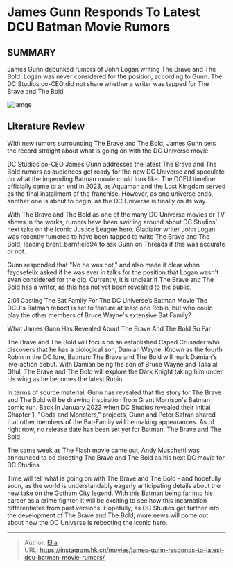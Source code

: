 # James Gunn Responds To Latest DCU Batman Movie Rumors


## SUMMARY 



  James Gunn debunked rumors of John Logan writing The Brave and The Bold.   Logan was never considered for the position, according to Gunn.   The DC Studios co-CEO did not share whether a writer was tapped for The Brave and The Bold.  

![iamge](https://static1.srcdn.com/wordpress/wp-content/uploads/2023/11/batman-caped-crusader-dc.jpg)

## Literature Review

With new rumors surrounding The Brave and The Bold, James Gunn sets the record straight about what is going on with the DC Universe movie.




DC Studios co-CEO James Gunn addresses the latest The Brave and The Bold rumors as audiences get ready for the new DC Universe and speculate on what the impending Batman movie could look like. The DCEU timeline officially came to an end in 2023, as Aquaman and the Lost Kingdom served as the final installment of the franchise. However, as one universe ends, another one is about to begin, as the DC Universe is finally on its way.




With The Brave and The Bold as one of the many DC Universe movies or TV shows in the works, rumors have been swirling around about DC Studios&#39; next take on the iconic Justice League hero. Gladiator writer John Logan was recently rumored to have been tapped to write The Brave and The Bold, leading brent_barnfield94 to ask Gunn on Threads if this was accurate or not.

          

Gunn responded that &#34;No he was not,&#34; and also made it clear when fayosefelix asked if he was ever in talks for the position that Logan wasn&#39;t even considered for the gig. Currently, it is unclear if The Brave and The Bold has a writer, as this has not yet been revealed to the public.

  2:01                       Casting The Bat Family For The DC Universe’s Batman Movie   The DCU&#39;s Batman reboot is set to feature at least one Robin, but who could play the other members of Bruce Wayne&#39;s extensive Bat Family?   





 What James Gunn Has Revealed About The Brave And The Bold So Far 
         

The Brave and The Bold will focus on an established Caped Crusader who discovers that he has a biological son, Damian Wayne. Known as the fourth Robin in the DC lore, Batman: The Brave and The Bold will mark Damian&#39;s live-action debut. With Damian being the son of Bruce Wayne and Talia al Ghul, The Brave and The Bold will explore the Dark Knight taking him under his wing as he becomes the latest Robin.

In terms of source material, Gunn has revealed that the story for The Brave and The Bold will be drawing inspiration from Grant Morrison&#39;s Batman comic run. Back in January 2023 when DC Studios revealed their initial Chapter 1, &#34;Gods and Monsters,&#34; projects, Gunn and Peter Safran shared that other members of the Bat-Family will be making appearances. As of right now, no release date has been set yet for Batman: The Brave and The Bold.






The same week as The Flash movie came out, Andy Muschetti was announced to be directing The Brave and The Bold as his next DC movie for DC Studios.




Time will tell what is going on with The Brave and The Bold - and hopefully soon, as the world is understandably eagerly anticipating details about the new take on the Gotham City legend. With this Batman being far into his career as a crime fighter, it will be exciting to see how this incarnation differentiates from past versions. Hopefully, as DC Studios get further into the development of The Brave and The Bold, more news will come out about how the DC Universe is rebooting the iconic hero.



---

> Author: [Ella](https://instagram.hk.cn/)  
> URL: https://instagram.hk.cn/movies/james-gunn-responds-to-latest-dcu-batman-movie-rumors/  

